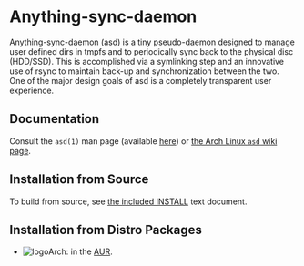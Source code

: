 # Anything-sync-daemon

Anything-sync-daemon (asd) is a tiny pseudo-daemon designed to manage user
defined dirs in tmpfs and to periodically sync back to the physical disc
(HDD/SSD). This is accomplished via a symlinking step and an innovative use of
rsync to maintain back-up and synchronization between the two. One of the major
design goals of asd is a completely transparent user experience.

## Documentation

Consult the `asd(1)` man page (available [here](/USAGE.md)) or
[the Arch Linux `asd` wiki page](https://wiki.archlinux.org/index.php/Anything-sync-daemon).

## Installation from Source

To build from source, see [the included INSTALL](/INSTALL) text document.

## Installation from Distro Packages

- ![logo](http://www.monitorix.org/imgs/archlinux.png "arch logo")Arch: in the [AUR](https://aur.archlinux.org/packages/anything-sync-daemon).
